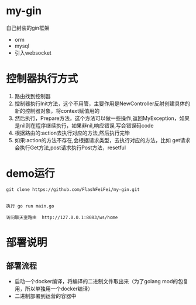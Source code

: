 # my-gin
自己封装的gin框架

- orm
- mysql
- 引入websocket


# 控制器执行方式

1. 路由找到控制器
2. 控制器执行Init方法，这个不用管，主要作用是NewController反射创建具体的新的控制器对象，将context赋值用的
3. 然后执行，Prepare方法，这个方法可以做一些操作,返回MyException，如果是nil则在程序继续执行，如果非nil,响应错误,写会错误码code
4. 根据路由的:action去执行对应的方法,然后执行完毕
5. 如果:action的方法不存在,会根据请求类型，去执行对应的方法，比如 get请求会执行Get方法,post请求执行Post方法，resetful



# demo运行

```cassandraql
git clone https://github.com/FlashFeiFei/my-gin.git


执行 go run main.go

访问聊天室路由  http://127.0.0.1:8083/ws/home
```

# 部署说明
## 部署流程

- 启动一个docker编译，将编译的二进制文件取出来（为了golang mod的包复用，所以单独用一个docker编译）
- 二进制部署到运营的容器中
